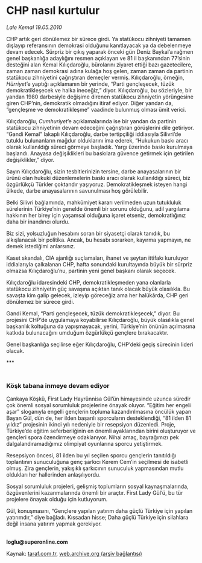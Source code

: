 # CHP nasıl kurtulur

*Lale Kemal 19.05.2010*

<div class="yazi"><p>CHP artık geri dönülemez bir sürece girdi. Ya statükocu zihniyeti tamamen dışlayıp referansının demokrasi olduğunu kanıtlayacak ya da debelenmeye devam edecek. Sürpriz bir çıkış yaparak önceki gün Deniz Baykal’a rağmen genel başkanlığa adaylığını resmen açıklayan ve 81 il başkanından 77’sinin desteğini alan Kemal Kılıçdaroğlu, bürolarını ziyaret ettiği bazı gazetecilere, zaman zaman demokrasi adına kulağa hoş gelen, zaman zaman da partinin statükocu zihniyetini çağrıştıran demeçler vermiş. Kılıçdaroğlu, örneğin, <i>Hürriyet</i>’e yaptığı açıklamanın bir yerinde, “Parti gençleşecek, tüzük demokratikleşecek ve halka ineceğiz,” diyor. Kılıçdaroğlu, bu sözleriyle, bir yandan 1980 darbesiyle değişime direnen statükocu zihniyetin yörüngesine giren CHP’nin, demokratik olmadığını itiraf ediyor. Diğer yandan da, “gençleşme ve demokratikleşme” vaadinde bulunmuş olması ümit verici. </p>
<p>Kılıçdaroğlu, <i>Cumhuriyet</i>’e açıklamalarında ise bir yandan da partinin statükocu zihniyetinin devam edeceğini çağrıştıran görüşlerini dile getiriyor. “Gandi Kemal” lakaplı Kılıçdaroğlu, darbe tertipçiliği iddiasıyla Silivri’de tutuklu bulunanların mağdur olduklarını ima ederek, “Hukukun baskı aracı olarak kullanıldığı süreci görmeye başladık. Yargı üzerinde baskı kurulmaya başlandı. Anayasa değişiklikleri bu baskılara güvence getirmek için getirilen değişiklikler,” diyor. </p>
<p>Sayın Kılıçdaroğlu, sizin tesbitlerinizin tersine, darbe anayasalarının bir ürünü olan hukuki düzenlemelerin baskı aracı olarak kullanıldığı süreci, biz özgürlükçü Türkler çoktandır yaşıyoruz. Demokratikleşmek isteyen hangi ülkede, darbe anayasalarının savunulması hoş görülebilir. </p>
<p>Belki Silivri bağlamında, mahkûmiyet kararı verilmeden uzun tutukluluk sürelerinin Türkiye’nin genelde önemli bir sorunu olduğunu, adil yargılama hakkının her birey için yaşamsal olduğuna işaret etseniz, demokratlığınız daha bir inandırıcı olurdu. </p>
<p>Biz sizi, yolsuzluğun hesabını soran bir siyasetçi olarak tanıdık, bu alkışlanacak bir politika. Ancak, bu hesabı sorarken, kayırma yapmayın, ne demek istediğimi anlarsınız.</p>
<p>Kaset skandalı, CIA ajanlığı suçlamaları, ihanet ve şeytan ittifakı kuruluyor iddialarıyla çalkalanan CHP, hafta sonundaki kurultayında büyük bir sürpriz olmazsa Kılıçdaroğlu’nu, partinin yeni genel başkanı olarak seçecek. </p>
<p>Kılıçdaroğlu idaresindeki CHP, demokratikleşmeden yana olanlarla statükocu zihniyetin güç savaşına açıktan tanık olacak büyük olasılıkla. Bu savaşta kim galip gelecek, izleyip göreceğiz ama her halükârda, CHP geri dönülemez bir sürece girdi. </p>
<p>Gandi Kemal, “Parti gençleşecek, tüzük demokratikleşecek,” diyor. Bu projesini CHP’de uygulamaya koyabilirse Kılıçdaroğlu, büyük olasılıkla genel başkanlık koltuğuna da yapışmayacak, yerini, Türkiye’nin önünün açılmasına katkıda bulunacağını umduğum özgürlükçü gençlere bırakacaktır. </p>
<p>Genel başkanlığa seçilirse eğer Kılıçdaroğlu, CHP’deki geçiş sürecinin lideri olacak. </p>
<p>*** </p>
<h3><br/>Köşk tabana inmeye devam ediyor </h3>
<p>Çankaya Köşkü, First Lady Hayrünnisa Gül’ün himayesinde uzunca süredir çok önemli sosyal sorumluluk projelerine önayak oluyor. “Eğitim her engeli aşar” sloganıyla engelli gençlerin topluma kazandırılmasına öncülük yapan Bayan Gül, dün de, her ilden başarılı sporcuların desteklendiği, “81 ilden 81 yıldız” projesinin ikinci yılı nedeniyle bir resepsiyon düzenledi. Proje, Türkiye’de eğitim seferberliğinin en önemli ayaklarından birini oluşturuyor ve gençleri spora özendirmeye odaklanıyor. Nihai amaç, bayrağımızı pek dalgalandıramadığımız olimpiyat oyunlarına sporcu yetiştirmek. </p>
<p>Resepsiyon öncesi, 81 ilden bu yıl seçilen sporcu gençlerin tanıtıldığı toplantının sunuculuğuna genç şarkıcı Kerem Cem’in seçilmesi de isabetli olmuş. Zira gençlerin, yakışıklı şarkıcının sunuculuk yapmasından mutlu oldukları her hallerinden anlaşılıyordu. </p>
<p>Sosyal sorumluluk projeleri, gelişmiş toplumların sosyal kaynaşmalarında, özgüvenlerini kazanmalarında önemli bir araçtır. First Lady Gül’ü, bu tür projelere önayak olduğu için kutluyorum. </p>
<p>Gül, konuşmasını, “Gençlere yapılan yatırım daha güçlü Türkiye için yapılan yatırımdır,” diye bağladı. Kıssadan hisse; Daha güçlü Türkiye için silahlara değil insana yatırım yapmak gerekiyor.</p>
<p><b><br/>loglu@superonline.com</b></p></div>

Kaynak: [taraf.com.tr](http://www.taraf.com.tr:80/lale-kemal/makale-chp-nasil-kurtulur.htm), [web.archive.org (arşiv bağlantısı)](http://web.archive.org/web/20100521120546/http://www.taraf.com.tr:80/lale-kemal/makale-chp-nasil-kurtulur.htm)
